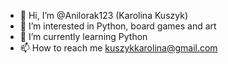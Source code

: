 - 👋 Hi, I’m @Anilorak123 (Karolina Kuszyk)
- 👀 I’m interested in Python, board games and art
- 🌱 I’m currently learning Python
- 📫 How to reach me kuszykkarolina@gmail.com
